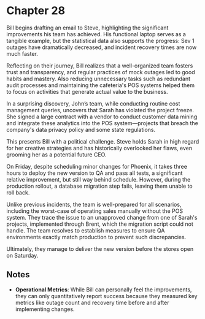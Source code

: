 # Chapter 28

Bill begins drafting an email to Steve, highlighting the significant improvements his team has achieved. His functional
laptop serves as a tangible example, but the statistical data also supports the progress: Sev 1 outages have
dramatically decreased, and incident recovery times are now much faster.

Reflecting on their journey, Bill realizes that a well-organized team fosters trust and transparency, and regular
practices of mock outages led to good habits and mastery. Also reducing unnecessary tasks such as redundant audit
processes and maintaining the cafeteria's POS systems helped them to focus on activities that generate actual value to
the business.

In a surprising discovery, John’s team, while conducting routine cost management queries, uncovers that Sarah has
violated the project freeze. She signed a large contract with a vendor to conduct customer data mining and integrate
these analytics into the POS system—projects that breach the company's data privacy policy and some state regulations.

This presents Bill with a political challenge. Steve holds Sarah in high regard for her creative strategies and has
historically overlooked her flaws, even grooming her as a potential future CEO.

On Friday, despite scheduling minor changes for Phoenix, it takes three hours to deploy the new version to QA and pass
all tests, a significant relative improvement, but still way behind schedule. However, during the production rollout, a
database migration step fails, leaving them unable to roll back.

Unlike previous incidents, the team is well-prepared for all scenarios, including the worst-case of operating sales
manually without the POS system. They trace the issue to an unapproved change from one of Sarah's projects, implemented
through Brent, which the migration script could not handle. The team resolves to establish measures to ensure QA
environments exactly match production to prevent such discrepancies.

Ultimately, they manage to deliver the new version before the stores open on Saturday.

## Notes

- **Operational Metrics**: While Bill can personally feel the improvements, they can only quantitatively report success
  because they measured key metrics like outage count and recovery time before and after implementing changes.
